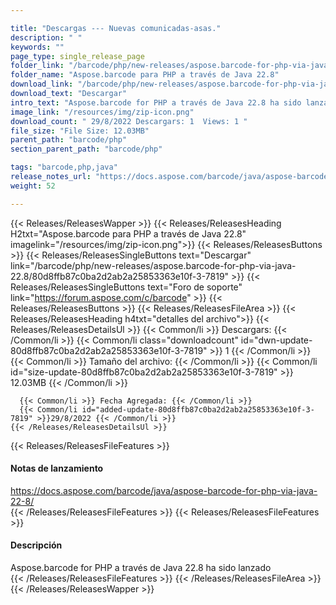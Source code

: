 ```yaml
---

title: "Descargas --- Nuevas comunicadas-asas."
description: " "
keywords: ""
page_type: single_release_page
folder_link: "/barcode/php/new-releases/aspose.barcode-for-php-via-java-22.8/"
folder_name: "Aspose.barcode para PHP a través de Java 22.8"
download_link: "/barcode/php/new-releases/aspose.barcode-for-php-via-java-22.8/80d8ffb87c0ba2d2ab2a25853363e10f-3-7819"
download_text: "Descargar"
intro_text: "Aspose.barcode for PHP a través de Java 22.8 ha sido lanzado"
image_link: "/resources/img/zip-icon.png"
download_count: " 29/8/2022 Descargars: 1  Views: 1 "
file_size: "File Size: 12.03MB"
parent_path: "barcode/php"
section_parent_path: "barcode/php"

tags: "barcode,php,java"
release_notes_url: "https://docs.aspose.com/barcode/java/aspose-barcode-for-php-via-java-22-8/"
weight: 52

---
```


{{< Releases/ReleasesWapper >}}
  {{< Releases/ReleasesHeading H2txt="Aspose.barcode para PHP a través de Java 22.8" imagelink="/resources/img/zip-icon.png">}}
  {{< Releases/ReleasesButtons >}}
    {{< Releases/ReleasesSingleButtons text="Descargar" link="/barcode/php/new-releases/aspose.barcode-for-php-via-java-22.8/80d8ffb87c0ba2d2ab2a25853363e10f-3-7819" >}}
    {{< Releases/ReleasesSingleButtons text="Foro de soporte" link="https://forum.aspose.com/c/barcode" >}}
  {{< Releases/ReleasesButtons >}}
  {{< Releases/ReleasesFileArea >}}
    {{< Releases/ReleasesHeading h4txt="detalles del archivo">}}
    {{< Releases/ReleasesDetailsUl >}}
      {{< Common/li >}} Descargars: {{< /Common/li >}}
      {{< Common/li class="downloadcount" id="dwn-update-80d8ffb87c0ba2d2ab2a25853363e10f-3-7819" >}} 1 {{< /Common/li >}}
      {{< Common/li >}} Tamaño del archivo: {{< /Common/li >}}
      {{< Common/li id="size-update-80d8ffb87c0ba2d2ab2a25853363e10f-3-7819" >}} 12.03MB {{< /Common/li >}}

      {{< Common/li >}} Fecha Agregada: {{< /Common/li >}}
      {{< Common/li id="added-update-80d8ffb87c0ba2d2ab2a25853363e10f-3-7819" >}}29/8/2022 {{< /Common/li >}}
    {{< /Releases/ReleasesDetailsUl >}}

  {{< Releases/ReleasesFileFeatures >}}
      <h4>Notas de lanzamiento</h4><div><a href='https://docs.aspose.com/barcode/java/aspose-barcode-for-php-via-java-22-8/'>https://docs.aspose.com/barcode/java/aspose-barcode-for-php-via-java-22-8/</a></div>
  {{< /Releases/ReleasesFileFeatures >}}
  {{< Releases/ReleasesFileFeatures >}}
      <h4>Descripción</h4><div class="HTMLDescription">Aspose.barcode for PHP a través de Java 22.8 ha sido lanzado</div>
  {{< /Releases/ReleasesFileFeatures >}}
 {{< /Releases/ReleasesFileArea >}}
{{< /Releases/ReleasesWapper >}}


